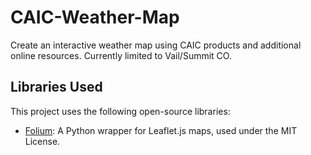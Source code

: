 # CAIC-Weather-Map
Create an interactive weather map using CAIC products and additional online resources. Currently limited to Vail/Summit CO. 


## Libraries Used

This project uses the following open-source libraries:

- [Folium](https://python-visualization.github.io/folium/): A Python wrapper for Leaflet.js maps, used under the MIT License.
